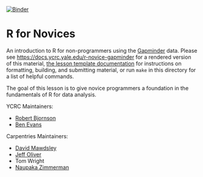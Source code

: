 [![Binder](https://mybinder.org/badge_logo.svg)](https://mybinder.org/v2/gh/ycrc/r-novice-gapminder/binder?urlpath=rstudio)

R for Novices
=============

An introduction to R for non-programmers using the [Gapminder][gapminder] data.
Please see <https://docs.ycrc.yale.edu/r-novice-gapminder> for a rendered version of this material,
[the lesson template documentation][lesson-example]
for instructions on formatting, building, and submitting material,
or run `make` in this directory for a list of helpful commands.

The goal of this lesson is to give novice programmers a foundation in the fundamentals of R for data analysis.

YCRC Maintainers:

* [Robert Bjornson][robert_bjornson]
* [Ben Evans][ben_evans]

Carpentries Maintainers:

* [David Mawdsley][mawdsley_david]
* [Jeff Oliver][oliver_jeffrey]
* Tom Wright
* [Naupaka Zimmerman][zimmerman_naupaka]

[gapminder]: http://www.gapminder.org/
[lesson-example]: https://carpentries.github.io/lesson-example
[robert_bjornson]: https://research.computing.yale.edu/about/leadership-team/robert-bjornson
[ben_evans]: https://research.computing.yale.edu/about/staff/benjamin-evans
[mawdsley_david]: https://carpentries.org/maintainers/#mawds
[oliver_jeffrey]: https://carpentries.org/maintainers/#jcoliver
[wright_tom]: https://software-carpentry.org/team/#wright_thomas
[zimmerman_naupaka]: https://carpentries.org/maintainers/#naupaka
